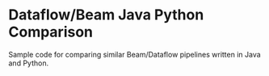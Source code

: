 # Dataflow/Beam Java Python Comparison
Sample code for comparing similar Beam/Dataflow pipelines written in Java and Python.
